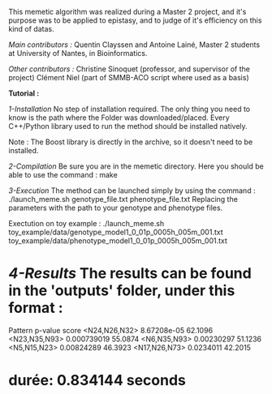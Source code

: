 This memetic algorithm was realized during a Master 2 project, and it's purpose was to be applied to epistasy, and to judge of it's efficiency on this kind of datas.

*Main contributors :*
Quentin Clayssen and Antoine Lainé, Master 2 students at University of Nantes, in Bioinformatics.

*Other contributors :*
Christine Sinoquet (professor, and supervisor of the project)
Clément Niel (part of SMMB-ACO script where used as a basis)



**Tutorial :**

*1-Installation*
No step of installation required. The only thing you need to know is the path where the Folder was downloaded/placed.
Every C++/Python library used to run the method should be installed natively.

Note : The Boost library is directly in the archive, so it doesn't need to be installed.

*2-Compilation*
Be sure you are in the memetic directory. Here you should be able to use the command :
    make

*3-Execution*
The method can be launched simply by using the command :
    ./launch_meme.sh genotype_file.txt phenotype_file.txt
Replacing the parameters with the path to your genotype and phenotype files.

Exectution on toy example :
    ./launch_meme.sh toy_example/data/genotype_model1_0_01p_0005h_005m_001.txt toy_example/data/phenotype_model1_0_01p_0005h_005m_001.txt

*4-Results*
The results can be found in the 'outputs' folder, under this format :
==========================================
Pattern	p-value	score
<N24,N26,N32>	8.67208e-05	62.1096
<N23,N35,N93>	0.000739019	55.0874
<N6,N35,N93>	0.00230297	51.1236
<N5,N15,N23>	0.00824289	46.3923
<N17,N26,N73>	0.0234011	42.2015

durée: 0.834144 seconds
==========================================

